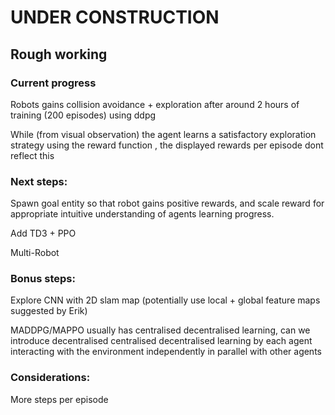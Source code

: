 # UNDER CONSTRUCTION

## Rough working

### Current progress
Robots gains collision avoidance + exploration after around 2 hours of training (200 episodes) using ddpg

While (from visual observation) the agent learns a satisfactory exploration strategy using the reward function , the displayed rewards per episode dont reflect this

### Next steps:

Spawn goal entity so that robot gains positive rewards, and scale reward for appropriate intuitive understanding of agents learning progress.

Add TD3 + PPO

Multi-Robot

### Bonus steps:

Explore CNN with 2D slam map (potentially use local + global feature maps suggested by Erik)

MADDPG/MAPPO usually has centralised decentralised learning, can we introduce decentralised centralised decentralised learning by each agent interacting with the environment independently in parallel with other agents

### Considerations:

More steps per episode
